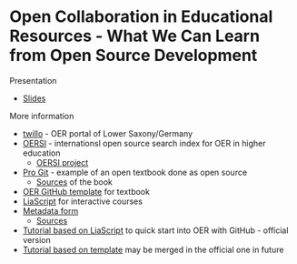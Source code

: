 # Open Collaboration in Educational Resources - What We Can Learn from Open Source Development

Presentation
* [Slides](https://github.com/axel-klinger/oe-global-conference-2023/raw/main/OERSI%20-%20OE%20Global%202023.pptx)

More information
* [twillo](https://www.twillo.de/oer/web/) - OER portal of Lower Saxony/Germany
* [OERSI](https://oersi.org/resources/) - internationsl open source search index for OER in higher education
  * [OERSI project](https://gitlab.com/oersi) 
* [Pro Git](https://git-scm.com/book/en/v2) - example of an open textbook done as open source
  * [Sources](https://github.com/progit/progit2) of the book
* [OER GitHub template](https://github.com/TIBHannover/markdown-documents-template) for textbook
* [LiaScript](https://liascript.github.io/) for interactive courses
* [Metadata form](https://oersi.gitlab.io/metadata-form/metadata-generator.html)
  * [Sources](https://gitlab.com/oersi/metadata-form) 
* [Tutorial based on LiaScript]([https://github.com/TIBHannover/oer-github-tutorial](https://liascript.github.io/course/?https://raw.githubusercontent.com/TIBHannover/oer-github-tutorial/main/tutorial.md)) to quick start into OER with GitHub - official version
* [Tutorial based on template](https://smatts.github.io/oer-github-tutorial-template/) may be merged in the official one in future
